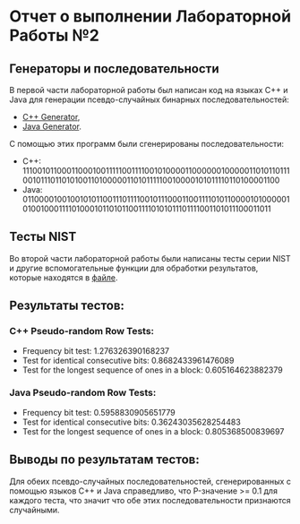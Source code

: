 # Отчет о выполнении Лабораторной Работы №2

## Генераторы и последовательности
В первой части лабораторной работы был написан код на языках C++ и Java для генерации псевдо-случайных бинарных последовательностей:
* [C++ Generator](https://github.com/Dimasik322/isb/blob/lab2-var1/lab_2/generator.cpp),
* [Java Generator](https://github.com/Dimasik322/isb/blob/lab2-var1/lab_2/Generator.java).

С помощью этих программ были сгенерированы последовательности:
* C++: 11100101100011000100111110011110010100001100000010000011010110111001011101101010011010000011010111110010000101011110110100001100
* Java: 01100001001001010110011101111001011100011001111010110000101000001010010001111010001011010110011110101011101111001101011100011011

## Тесты NIST
Во второй части лабораторной работы были написаны тесты серии NIST и другие вспомогательные функции для обработки результатов, которые находятся в [файле](https://github.com/Dimasik322/isb/blob/lab2-var1/lab_2/task2.py).

## Результаты тестов:
### C++ Pseudo-random Row Tests:
* Frequency bit test: 1.276326390168237
* Test for identical consecutive bits: 0.8682433961476089
* Test for the longest sequence of ones in a block: 0.605164623882379

### Java Pseudo-random Row Tests:
* Frequency bit test: 0.5958830905651779
* Test for identical consecutive bits: 0.36243035628254483
* Test for the longest sequence of ones in a block: 0.805368500839697

## Выводы по результатам тестов:
Для обеих псевдо-случайных последовательностей, сгенерированных с помощью языков C++ и Java справедливо, что P-значение >= 0.1 для каждого теста, что значит что обе этих последовательности признаются случайными.
